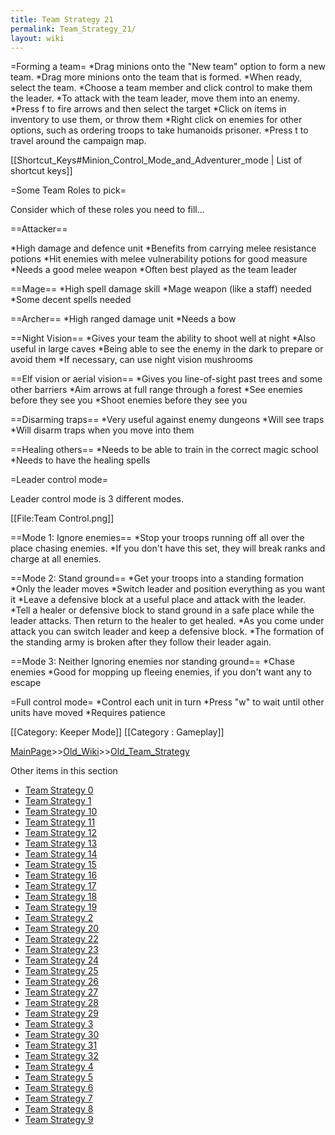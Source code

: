 ```yaml
---
title: Team Strategy 21
permalink: Team_Strategy_21/
layout: wiki
---
```

=Forming a team=
*Drag minions onto the &quot;New team&quot; option to form a new team.
*Drag more minions onto the team that is formed.
*When ready, select the team.
*Choose a team member and click control to make them the leader.
*To attack with the team leader, move them into an enemy.
*Press f to fire arrows and then select the target
*Click on items in inventory to use them, or throw them
*Right click on enemies for other options, such as ordering troops to take humanoids prisoner.
*Press t to travel around the campaign map.

 [[Shortcut_Keys#Minion_Control_Mode_and_Adventurer_mode | List of shortcut keys]]

=Some Team Roles to pick=

Consider which of these roles you need to fill...

==Attacker==

*High damage and defence unit
*Benefits from carrying melee resistance potions
*Hit enemies with melee vulnerability potions for good measure
*Needs a good melee weapon
*Often best played as the team leader

==Mage==
*High spell damage skill
*Mage weapon (like a staff) needed
*Some decent spells needed

==Archer==
*High ranged damage unit
*Needs a bow

==Night Vision==
*Gives your team the ability to shoot well at night
*Also useful in large caves
*Being able to see the enemy in the dark to prepare or avoid them
*If necessary, can use night vision mushrooms

==Elf vision or aerial vision==
*Gives you line-of-sight past trees and some other barriers
*Aim arrows at full range through a forest
*See enemies before they see you
*Shoot enemies before they see you

==Disarming traps==
*Very useful against enemy dungeons
*Will see traps
*Will disarm traps when you move into them

==Healing others==
*Needs to be able to train in the correct magic school
*Needs to have the healing spells

=Leader control mode=

Leader control mode is 3 different modes.

[[File:Team Control.png]]

==Mode 1: Ignore enemies==
*Stop your troops running off all over the place chasing enemies.
*If you don't have this set, they will break ranks and charge at all enemies.

==Mode 2: Stand ground==
*Get your troops into a standing formation
*Only the leader moves
*Switch leader and position everything as you want it
*Leave a defensive block at a useful place and attack with the leader.
*Tell a healer or defensive block to stand ground in a safe place while the leader attacks. Then return to the healer to get healed.
*As you come under attack you can switch leader and keep a defensive block.
*The formation of the standing army is broken after they follow their leader again.

==Mode 3: Neither Ignoring enemies nor standing ground==
*Chase enemies
*Good for mopping up fleeing enemies, if you don't want any to escape

=Full control mode=
*Control each unit in turn
*Press &quot;w&quot; to wait until other units have moved
*Requires patience

[[Category: Keeper Mode]]
[[Category : Gameplay]]

[MainPage](/keeperrl_wiki/ "wikilink")>>[Old_Wiki](/keeperrl_wiki/Old_Wiki "wikilink")>>[Old_Team_Strategy](/keeperrl_wiki/Old_Team_Strategy "wikilink")

Other items in this section
-    [Team Strategy 0](/keeperrl_wiki/Team_Strategy_0 "wikilink")
-    [Team Strategy 1](/keeperrl_wiki/Team_Strategy_1 "wikilink")
-    [Team Strategy 10](/keeperrl_wiki/Team_Strategy_10 "wikilink")
-    [Team Strategy 11](/keeperrl_wiki/Team_Strategy_11 "wikilink")
-    [Team Strategy 12](/keeperrl_wiki/Team_Strategy_12 "wikilink")
-    [Team Strategy 13](/keeperrl_wiki/Team_Strategy_13 "wikilink")
-    [Team Strategy 14](/keeperrl_wiki/Team_Strategy_14 "wikilink")
-    [Team Strategy 15](/keeperrl_wiki/Team_Strategy_15 "wikilink")
-    [Team Strategy 16](/keeperrl_wiki/Team_Strategy_16 "wikilink")
-    [Team Strategy 17](/keeperrl_wiki/Team_Strategy_17 "wikilink")
-    [Team Strategy 18](/keeperrl_wiki/Team_Strategy_18 "wikilink")
-    [Team Strategy 19](/keeperrl_wiki/Team_Strategy_19 "wikilink")
-    [Team Strategy 2](/keeperrl_wiki/Team_Strategy_2 "wikilink")
-    [Team Strategy 20](/keeperrl_wiki/Team_Strategy_20 "wikilink")
-    [Team Strategy 22](/keeperrl_wiki/Team_Strategy_22 "wikilink")
-    [Team Strategy 23](/keeperrl_wiki/Team_Strategy_23 "wikilink")
-    [Team Strategy 24](/keeperrl_wiki/Team_Strategy_24 "wikilink")
-    [Team Strategy 25](/keeperrl_wiki/Team_Strategy_25 "wikilink")
-    [Team Strategy 26](/keeperrl_wiki/Team_Strategy_26 "wikilink")
-    [Team Strategy 27](/keeperrl_wiki/Team_Strategy_27 "wikilink")
-    [Team Strategy 28](/keeperrl_wiki/Team_Strategy_28 "wikilink")
-    [Team Strategy 29](/keeperrl_wiki/Team_Strategy_29 "wikilink")
-    [Team Strategy 3](/keeperrl_wiki/Team_Strategy_3 "wikilink")
-    [Team Strategy 30](/keeperrl_wiki/Team_Strategy_30 "wikilink")
-    [Team Strategy 31](/keeperrl_wiki/Team_Strategy_31 "wikilink")
-    [Team Strategy 32](/keeperrl_wiki/Team_Strategy_32 "wikilink")
-    [Team Strategy 4](/keeperrl_wiki/Team_Strategy_4 "wikilink")
-    [Team Strategy 5](/keeperrl_wiki/Team_Strategy_5 "wikilink")
-    [Team Strategy 6](/keeperrl_wiki/Team_Strategy_6 "wikilink")
-    [Team Strategy 7](/keeperrl_wiki/Team_Strategy_7 "wikilink")
-    [Team Strategy 8](/keeperrl_wiki/Team_Strategy_8 "wikilink")
-    [Team Strategy 9](/keeperrl_wiki/Team_Strategy_9 "wikilink")
